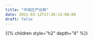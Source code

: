 ```yaml
---
title: "中观庄严论释"
date: 2021-03-12T17:26:13-08:00
draft: false
---
```


{{% children style="h2" depth="4" %}}
